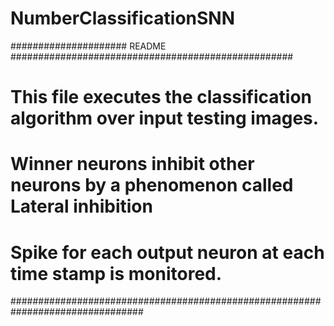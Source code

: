 # NumberClassificationSNN

##################### README ###################################################
# This file executes the classification algorithm over input testing images.
# Winner neurons inhibit other neurons by a phenomenon called Lateral inhibition
# Spike for each output neuron at each time stamp is monitored.
################################################################################
